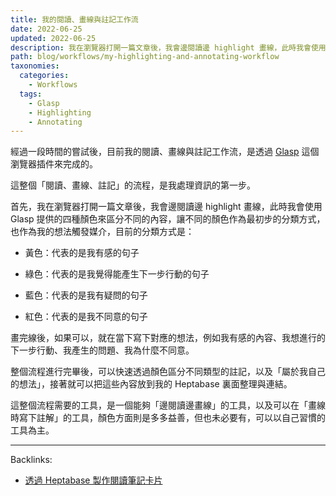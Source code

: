 ```yaml
---
title: 我的閱讀、畫線與註記工作流
date: 2022-06-25
updated: 2022-06-25
description: 我在瀏覽器打開一篇文章後，我會邊閱讀邊 highlight 畫線，此時我會使用 Glasp 提供的四種顏色來區分不同的內容，讓不同的顏色作為最初步的分類方式，也作為我的想法觸發媒介。
path: blog/workflows/my-highlighting-and-annotating-workflow
taxonomies:
  categories: 
    - Workflows
  tags: 
    - Glasp
    - Highlighting
    - Annotating
---
```


經過一段時間的嘗試後，目前我的閱讀、畫線與註記工作流，是透過 [Glasp](https://glasp.co/) 這個瀏覽器插件來完成的。

這整個「閱讀、畫線、註記」的流程，是我處理資訊的第一步。

首先，我在瀏覽器打開一篇文章後，我會邊閱讀邊 highlight 畫線，此時我會使用 Glasp 提供的四種顏色來區分不同的內容，讓不同的顏色作為最初步的分類方式，也作為我的想法觸發媒介，目前的分類方式是：

* 黃色：代表的是我有感的句子

* 綠色：代表的是我覺得能產生下一步行動的句子

* 藍色：代表的是我有疑問的句子

* 紅色：代表的是我不同意的句子

畫完線後，如果可以，就在當下寫下對應的想法，例如我有感的內容、我想進行的下一步行動、我產生的問題、我為什麼不同意。

整個流程進行完畢後，可以快速透過顏色區分不同類型的註記，以及「屬於我自己的想法」，接著就可以把這些內容放到我的 Heptabase 裏面整理與連結。

這整個流程需要的工具，是一個能夠「邊閱讀邊畫線」的工具，以及可以在「畫線時寫下註解」的工具，顏色方面則是多多益善，但也未必要有，可以以自己習慣的工具為主。

---
Backlinks:
- [透過 Heptabase 製作閱讀筆記卡片](/blog/workflows/create-literature-cards-through-Heptabase)